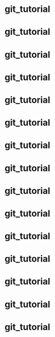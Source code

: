 # git_tutorial
# git_tutorial
# git_tutorial
# git_tutorial
# git_tutorial
# git_tutorial
# git_tutorial
# git_tutorial
# git_tutorial
# git_tutorial
# git_tutorial
# git_tutorial
# git_tutorial
# git_tutorial
# git_tutorial
